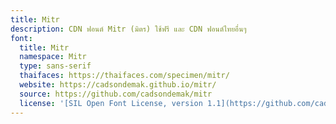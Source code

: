 ```yaml
---
title: Mitr
description: CDN ฟอนต์ Mitr (มิตร) ใช้ฟรี และ CDN ฟอนต์ไทยอื่นๆ
font:
  title: Mitr
  namespace: Mitr
  type: sans-serif
  thaifaces: https://thaifaces.com/specimen/mitr/
  website: https://cadsondemak.github.io/mitr/
  source: https://github.com/cadsondemak/mitr
  license: '[SIL Open Font License, version 1.1](https://github.com/cadsondemak/mitr/blob/master/OFL)'
---
```


<div></div>
